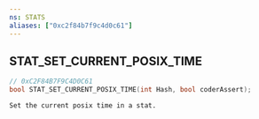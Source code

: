 ```yaml
---
ns: STATS
aliases: ["0xc2f84b7f9c4d0c61"]
---
```

## STAT_SET_CURRENT_POSIX_TIME

```c
// 0xC2F84B7F9C4D0C61
bool STAT_SET_CURRENT_POSIX_TIME(int Hash, bool coderAssert);
```

```
Set the current posix time in a stat.
```
